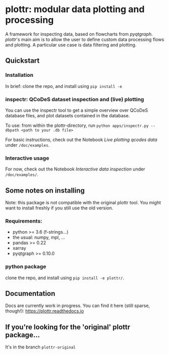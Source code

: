 # plottr: modular data plotting and processing

A framework for inspecting data, based on flowcharts from *pyqtgraph*.
*plottr*'s main aim is to allow the user to define custom data processing flows and plotting.
A particular use case is data filtering and plotting.

## Quickstart

### Installation

In brief: clone the repo, and install using `pip install -e`

### inspectr: QCoDeS dataset inspection and (live) plotting

You can use the inspectr tool to get a simple overview over QCoDeS database
files, and plot datasets contained in the database.

To use: from within the plottr-directory, run `python apps/inspectr.py --dbpath <path to your .db file>`

For basic instructions, check out the Notebook *Live plotting qcodes data* under `/doc/examples`.

### Interactive usage

For now, check out the Notebook *Interactive data inspection* under `/doc/examples/`.

## Some notes on installing

Note: this package is not compatible with the original plottr tool. You might want to install freshly if you still use the old version.

### Requirements:
* python >= 3.6 (f-strings...)
* the usual: numpy, mpl, ...
* pandas >= 0.22
* xarray
* pyqtgraph >= 0.10.0

### python package

clone the repo, and install using `pip install -e plottr/`.

## Documentation

Docs are currently work in progress. You can find it here (still sparse, though!):
https://plottr.readthedocs.io

## If you're looking for the 'original' plottr package...

It's in the branch `plottr-original`


